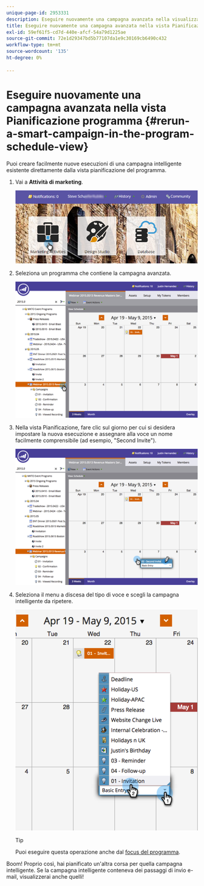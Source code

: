 ```yaml
---
unique-page-id: 2953331
description: Eseguire nuovamente una campagna avanzata nella visualizzazione Pianificazione del programma - Marketo Docs - Documentazione del prodotto
title: Eseguire nuovamente una campagna avanzata nella vista Pianificazione programma
exl-id: 59ef61f5-cd7d-440e-afcf-54a79d1225ae
source-git-commit: 72e1d29347bd5b77107da1e9c30169cb6490c432
workflow-type: tm+mt
source-wordcount: '135'
ht-degree: 0%

---
```


# Eseguire nuovamente una campagna avanzata nella vista Pianificazione programma {#rerun-a-smart-campaign-in-the-program-schedule-view}

Puoi creare facilmente nuove esecuzioni di una campagna intelligente esistente direttamente dalla vista pianificazione del programma.

1. Vai a **Attività di marketing**.

   ![](assets/login-marketing-activities-3.png)

1. Seleziona un programma che contiene la campagna avanzata.

   ![](assets/image2015-4-16-14-3a40-3a11.png)

1. Nella vista Pianificazione, fare clic sul giorno per cui si desidera impostare la nuova esecuzione e assegnare alla voce un nome facilmente comprensibile (ad esempio, &quot;Second Invite&quot;).

   ![](assets/image2015-4-16-14-3a42-3a0.png)

1. Seleziona il menu a discesa del tipo di voce e scegli la campagna intelligente da ripetere.

   ![](assets/image2015-4-16-15-3a26-3a33.png)

   >[!TIP]
   >
   >Puoi eseguire questa operazione anche dal [focus del programma](/help/marketo/product-docs/core-marketo-concepts/marketing-calendar/understanding-the-calendar/understand-enable-program-focus.md).

Boom! Proprio così, hai pianificato un&#39;altra corsa per quella campagna intelligente. Se la campagna intelligente conteneva dei passaggi di invio e-mail, visualizzerai anche quelli!
